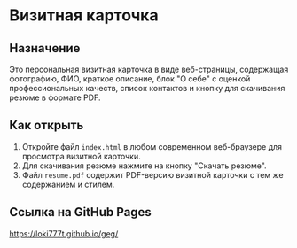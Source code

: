 # Визитная карточка

## Назначение
Это персональная визитная карточка в виде веб-страницы, содержащая фотографию, ФИО, краткое описание, блок "О себе" с оценкой профессиональных качеств, список контактов и кнопку для скачивания резюме в формате PDF.

## Как открыть
1. Откройте файл `index.html` в любом современном веб-браузере для просмотра визитной карточки.
2. Для скачивания резюме нажмите на кнопку "Скачать резюме".
3. Файл `resume.pdf` содержит PDF-версию визитной карточки с тем же содержанием и стилем.

## Ссылка на GitHub Pages
https://loki777t.github.io/geg/
